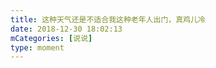 ```yaml
---
title: 这种天气还是不适合我这种老年人出门，真鸡儿冷
date: 2018-12-30 18:02:13
mCategories: [说说]
type: moment
---
```


<div id="pics-20181230180213"></div>

<script src="/lib/moment/pics.js"></script>
<script>
var data = [
    {"link": "2018-12-30_000004.jpeg", "type": "shuoshuo"}
];
picsRender(data, "pics-20181230180213");
</script>
